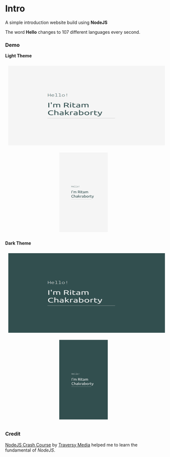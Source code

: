# Intro
A simple introduction website build using **NodeJS**

The word **Hello** changes to 107 different languages every second.

### Demo
**Light Theme**

<p align="center">
    <img alt="Desktop Light Theme Screenshot" src="./public/asset/screenshot/desktop_light.png" height="256" width="522" hspace="10" vspace="10">
    <img alt="Mobile Light Theme Screenshot" src="./public/asset/screenshot/mobile_light.png" height="256" width="156" hspace="10" vspace="10">
</p>

**Dark Theme**

<p align="center">
    <img alt="Desktop Dark Theme Screenshot" src="public/asset/screenshot/desktop_dark.png" height="256" width="522" hspace="10" vspace="10">
    <img alt="Mobile Dark Theme Screenshot" src="public/asset/screenshot/mobile_dark.png" height="256" width="156" hspace="10" vspace="10">
</p> 

### Credit
[NodeJS Crash Course](https://www.youtube.com/watch?v=fBNz5xF-Kx4) 
by [Traversy Media](https://www.youtube.com/user/TechGuyWeb) helped me to learn the fundamental of _NodeJS_.
